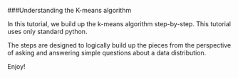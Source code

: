 ###Understanding the K-means algorithm

In this tutorial, we build up the k-means algorithm step-by-step. This tutorial uses only standard python.

The steps are designed to logically build up the pieces from the perspective of asking and answering simple questions about a data distribution.

Enjoy!
